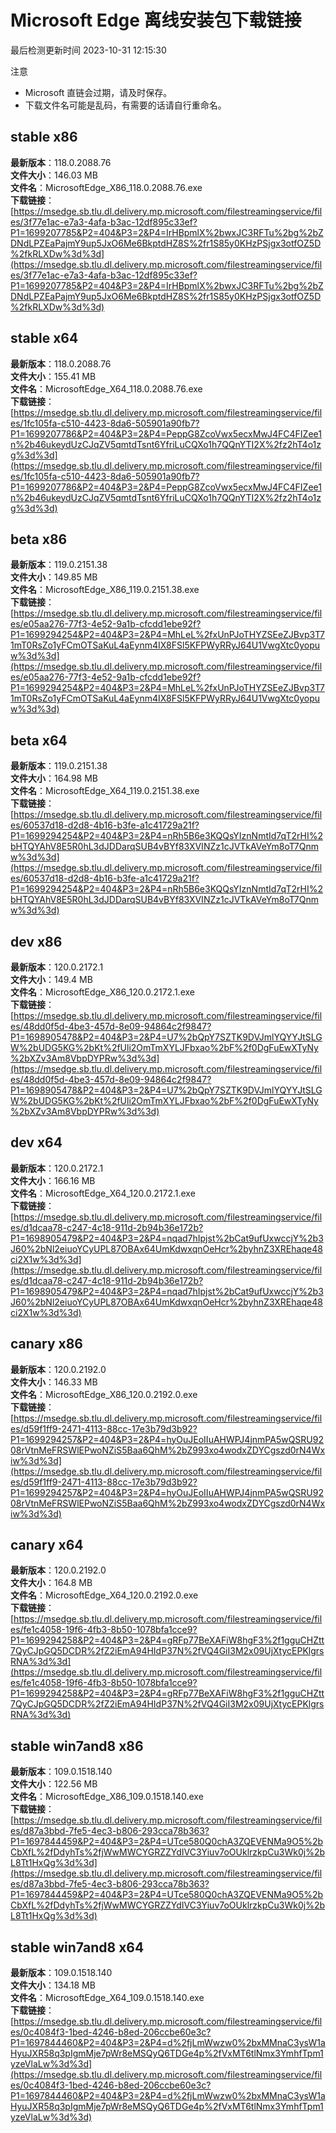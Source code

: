 # Microsoft Edge 离线安装包下载链接
最后检测更新时间
2023-10-31 12:15:30

注意
* Microsoft 直链会过期，请及时保存。
* 下载文件名可能是乱码，有需要的话请自行重命名。

## stable x86
**最新版本**：118.0.2088.76  
**文件大小**：146.03 MB  
**文件名**：MicrosoftEdge_X86_118.0.2088.76.exe  
**下载链接**：[https://msedge.sb.tlu.dl.delivery.mp.microsoft.com/filestreamingservice/files/3f77e1ac-e7a3-4afa-b3ac-12df895c33ef?P1=1699207785&P2=404&P3=2&P4=IrHBpmlX%2bwxJC3RFTu%2bg%2bZDNdLPZEaPajmY9up5JxO6Me6BkptdHZ8S%2fr1S85y0KHzPSjgx3otfOZ5D%2fkRLXDw%3d%3d](https://msedge.sb.tlu.dl.delivery.mp.microsoft.com/filestreamingservice/files/3f77e1ac-e7a3-4afa-b3ac-12df895c33ef?P1=1699207785&P2=404&P3=2&P4=IrHBpmlX%2bwxJC3RFTu%2bg%2bZDNdLPZEaPajmY9up5JxO6Me6BkptdHZ8S%2fr1S85y0KHzPSjgx3otfOZ5D%2fkRLXDw%3d%3d)  

## stable x64
**最新版本**：118.0.2088.76  
**文件大小**：155.41 MB  
**文件名**：MicrosoftEdge_X64_118.0.2088.76.exe  
**下载链接**：[https://msedge.sb.tlu.dl.delivery.mp.microsoft.com/filestreamingservice/files/1fc105fa-c510-4423-8da6-505901a90fb7?P1=1699207786&P2=404&P3=2&P4=PeppG8ZcoVwx5ecxMwJ4FC4FIZee1n%2b46ukeydUzCJqZV5qmtdTsnt6YfriLuCQXo1h7QQnYTI2X%2fz2hT4o1zg%3d%3d](https://msedge.sb.tlu.dl.delivery.mp.microsoft.com/filestreamingservice/files/1fc105fa-c510-4423-8da6-505901a90fb7?P1=1699207786&P2=404&P3=2&P4=PeppG8ZcoVwx5ecxMwJ4FC4FIZee1n%2b46ukeydUzCJqZV5qmtdTsnt6YfriLuCQXo1h7QQnYTI2X%2fz2hT4o1zg%3d%3d)  

## beta x86
**最新版本**：119.0.2151.38  
**文件大小**：149.85 MB  
**文件名**：MicrosoftEdge_X86_119.0.2151.38.exe  
**下载链接**：[https://msedge.sb.tlu.dl.delivery.mp.microsoft.com/filestreamingservice/files/e05aa276-77f3-4e52-9a1b-cfcdd1ebe92f?P1=1699294254&P2=404&P3=2&P4=MhLeL%2fxUnPJoTHYZSEeZJBvp3T71mT0RsZo1yFCmOTSaKuL4aEynm4IX8FSl5KFPWyRRyJ64U1VwgXtc0yopuw%3d%3d](https://msedge.sb.tlu.dl.delivery.mp.microsoft.com/filestreamingservice/files/e05aa276-77f3-4e52-9a1b-cfcdd1ebe92f?P1=1699294254&P2=404&P3=2&P4=MhLeL%2fxUnPJoTHYZSEeZJBvp3T71mT0RsZo1yFCmOTSaKuL4aEynm4IX8FSl5KFPWyRRyJ64U1VwgXtc0yopuw%3d%3d)  

## beta x64
**最新版本**：119.0.2151.38  
**文件大小**：164.98 MB  
**文件名**：MicrosoftEdge_X64_119.0.2151.38.exe  
**下载链接**：[https://msedge.sb.tlu.dl.delivery.mp.microsoft.com/filestreamingservice/files/60537d18-d2d8-4b16-b3fe-a1c41729a21f?P1=1699294254&P2=404&P3=2&P4=nRh5B6e3KQQsYIznNmtId7qT2rHI%2bHTQYAhV8E5R0hL3dJDDarqSUB4vBYf83XVINZz1cJVTkAVeYm8oT7Qnmw%3d%3d](https://msedge.sb.tlu.dl.delivery.mp.microsoft.com/filestreamingservice/files/60537d18-d2d8-4b16-b3fe-a1c41729a21f?P1=1699294254&P2=404&P3=2&P4=nRh5B6e3KQQsYIznNmtId7qT2rHI%2bHTQYAhV8E5R0hL3dJDDarqSUB4vBYf83XVINZz1cJVTkAVeYm8oT7Qnmw%3d%3d)  

## dev x86
**最新版本**：120.0.2172.1  
**文件大小**：149.4 MB  
**文件名**：MicrosoftEdge_X86_120.0.2172.1.exe  
**下载链接**：[https://msedge.sb.tlu.dl.delivery.mp.microsoft.com/filestreamingservice/files/48dd0f5d-4be3-457d-8e09-94864c2f9847?P1=1698905478&P2=404&P3=2&P4=U7%2bQpY7SZTK9DVJmlYQYYJtSLGW%2bUDG5KG%2bKt%2fUli2OmTmXYLJFbxao%2bF%2f0DgFuEwXTyNy%2bXZv3Am8VbpDYPRw%3d%3d](https://msedge.sb.tlu.dl.delivery.mp.microsoft.com/filestreamingservice/files/48dd0f5d-4be3-457d-8e09-94864c2f9847?P1=1698905478&P2=404&P3=2&P4=U7%2bQpY7SZTK9DVJmlYQYYJtSLGW%2bUDG5KG%2bKt%2fUli2OmTmXYLJFbxao%2bF%2f0DgFuEwXTyNy%2bXZv3Am8VbpDYPRw%3d%3d)  

## dev x64
**最新版本**：120.0.2172.1  
**文件大小**：166.16 MB  
**文件名**：MicrosoftEdge_X64_120.0.2172.1.exe  
**下载链接**：[https://msedge.sb.tlu.dl.delivery.mp.microsoft.com/filestreamingservice/files/d1dcaa78-c247-4c18-911d-2b94b36e172b?P1=1698905479&P2=404&P3=2&P4=nqad7hIpjst%2bCat9ufUxwccjY%2b3J60%2bNl2eiuoYCyUPL87OBAx64UmKdwxqnOeHcr%2byhnZ3XREhaqe48ci2X1w%3d%3d](https://msedge.sb.tlu.dl.delivery.mp.microsoft.com/filestreamingservice/files/d1dcaa78-c247-4c18-911d-2b94b36e172b?P1=1698905479&P2=404&P3=2&P4=nqad7hIpjst%2bCat9ufUxwccjY%2b3J60%2bNl2eiuoYCyUPL87OBAx64UmKdwxqnOeHcr%2byhnZ3XREhaqe48ci2X1w%3d%3d)  

## canary x86
**最新版本**：120.0.2192.0  
**文件大小**：146.33 MB  
**文件名**：MicrosoftEdge_X86_120.0.2192.0.exe  
**下载链接**：[https://msedge.sb.tlu.dl.delivery.mp.microsoft.com/filestreamingservice/files/d59f1ff9-2471-4113-88cc-17e3b79d3b92?P1=1699294257&P2=404&P3=2&P4=hyOuJEoIIuAHWPJ4jnmPA5wQSRU9208rVtnMeFRSWlEPwoNZiS5Baa6QhM%2bZ993xo4wodxZDYCgszd0rN4Wxiw%3d%3d](https://msedge.sb.tlu.dl.delivery.mp.microsoft.com/filestreamingservice/files/d59f1ff9-2471-4113-88cc-17e3b79d3b92?P1=1699294257&P2=404&P3=2&P4=hyOuJEoIIuAHWPJ4jnmPA5wQSRU9208rVtnMeFRSWlEPwoNZiS5Baa6QhM%2bZ993xo4wodxZDYCgszd0rN4Wxiw%3d%3d)  

## canary x64
**最新版本**：120.0.2192.0  
**文件大小**：164.8 MB  
**文件名**：MicrosoftEdge_X64_120.0.2192.0.exe  
**下载链接**：[https://msedge.sb.tlu.dl.delivery.mp.microsoft.com/filestreamingservice/files/fe1c4058-19f6-4fb3-8b50-1078bfa1cce9?P1=1699294258&P2=404&P3=2&P4=gRFp77BeXAFiW8hgF3%2f1gguCHZtt7QyCJpGQ5DCDR%2fZ2iEmA94HIdP37N%2fVQ4GiI3M2x09UjXtycEPKlgrsRNA%3d%3d](https://msedge.sb.tlu.dl.delivery.mp.microsoft.com/filestreamingservice/files/fe1c4058-19f6-4fb3-8b50-1078bfa1cce9?P1=1699294258&P2=404&P3=2&P4=gRFp77BeXAFiW8hgF3%2f1gguCHZtt7QyCJpGQ5DCDR%2fZ2iEmA94HIdP37N%2fVQ4GiI3M2x09UjXtycEPKlgrsRNA%3d%3d)  

## stable win7and8 x86
**最新版本**：109.0.1518.140  
**文件大小**：122.56 MB  
**文件名**：MicrosoftEdge_X86_109.0.1518.140.exe  
**下载链接**：[https://msedge.sb.tlu.dl.delivery.mp.microsoft.com/filestreamingservice/files/d87a3bbd-7fe5-4ec3-b806-293cca78b363?P1=1697844459&P2=404&P3=2&P4=UTce580Q0chA3ZQEVENMa9O5%2bCbXfL%2fDdyhTs%2fjWwMWCYGRZZYdIVC3Yiuv7oOUklrzkpCu3Wk0j%2bL8Tt1HxQg%3d%3d](https://msedge.sb.tlu.dl.delivery.mp.microsoft.com/filestreamingservice/files/d87a3bbd-7fe5-4ec3-b806-293cca78b363?P1=1697844459&P2=404&P3=2&P4=UTce580Q0chA3ZQEVENMa9O5%2bCbXfL%2fDdyhTs%2fjWwMWCYGRZZYdIVC3Yiuv7oOUklrzkpCu3Wk0j%2bL8Tt1HxQg%3d%3d)  

## stable win7and8 x64
**最新版本**：109.0.1518.140  
**文件大小**：134.18 MB  
**文件名**：MicrosoftEdge_X64_109.0.1518.140.exe  
**下载链接**：[https://msedge.sb.tlu.dl.delivery.mp.microsoft.com/filestreamingservice/files/0c4084f3-1bed-4246-b8ed-206ccbe60e3c?P1=1697844460&P2=404&P3=2&P4=d%2fjLmWwzw0%2bxMMnaC3ysW1aHyuJXR58q3pIgmMje7pWr8eMSQyQ6TDGe4p%2fVxMT6tlNmx3YmhfTpm1yzeVlaLw%3d%3d](https://msedge.sb.tlu.dl.delivery.mp.microsoft.com/filestreamingservice/files/0c4084f3-1bed-4246-b8ed-206ccbe60e3c?P1=1697844460&P2=404&P3=2&P4=d%2fjLmWwzw0%2bxMMnaC3ysW1aHyuJXR58q3pIgmMje7pWr8eMSQyQ6TDGe4p%2fVxMT6tlNmx3YmhfTpm1yzeVlaLw%3d%3d)  

